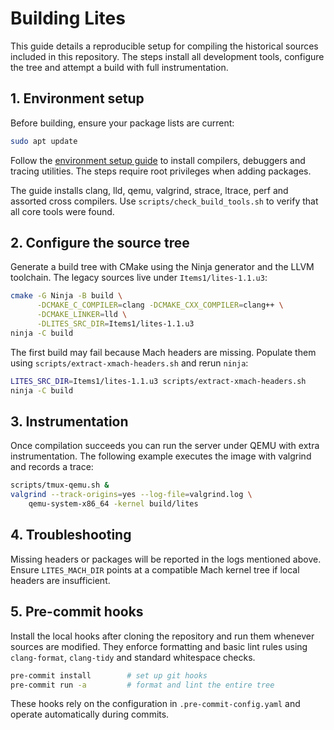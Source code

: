 # Building Lites

This guide details a reproducible setup for compiling the historical sources
included in this repository.  The steps install all development tools,
configure the tree and attempt a build with full instrumentation.

## 1. Environment setup

Before building, ensure your package lists are current:

```bash
sudo apt update
```

Follow the [environment setup guide](setup.md) to install compilers,
debuggers and tracing utilities. The steps require root privileges when
adding packages.

The guide installs clang, lld, qemu, valgrind, strace, ltrace, perf and
assorted cross compilers. Use `scripts/check_build_tools.sh` to verify that
all core tools were found.

## 2. Configure the source tree

Generate a build tree with CMake using the Ninja generator and the LLVM
toolchain. The legacy sources live under `Items1/lites-1.1.u3`:

```bash
cmake -G Ninja -B build \
      -DCMAKE_C_COMPILER=clang -DCMAKE_CXX_COMPILER=clang++ \
      -DCMAKE_LINKER=lld \
      -DLITES_SRC_DIR=Items1/lites-1.1.u3
ninja -C build
```

The first build may fail because Mach headers are missing. Populate them
using `scripts/extract-xmach-headers.sh` and rerun `ninja`:

```bash
LITES_SRC_DIR=Items1/lites-1.1.u3 scripts/extract-xmach-headers.sh
ninja -C build
```

## 3. Instrumentation

Once compilation succeeds you can run the server under QEMU with extra
instrumentation.  The following example executes the image with valgrind and
records a trace:

```bash
scripts/tmux-qemu.sh &
valgrind --track-origins=yes --log-file=valgrind.log \
    qemu-system-x86_64 -kernel build/lites
```

## 4. Troubleshooting

Missing headers or packages will be reported in the logs mentioned above.
Ensure `LITES_MACH_DIR` points at a compatible Mach kernel tree if local
headers are insufficient.

## 5. Pre-commit hooks

Install the local hooks after cloning the repository and run them
whenever sources are modified.  They enforce formatting and basic lint
rules using `clang-format`, `clang-tidy` and standard whitespace checks.

```bash
pre-commit install        # set up git hooks
pre-commit run -a         # format and lint the entire tree
```

These hooks rely on the configuration in `.pre-commit-config.yaml` and
operate automatically during commits.
